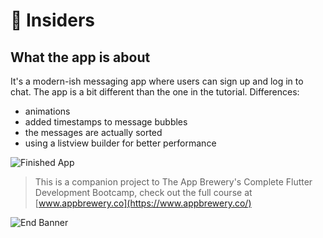 # 💬 Insiders

## What the app is about

It's a modern-ish messaging app where users can sign up and log in to chat.
The app is a bit different than the one in the tutorial.
Differences:
- animations
- added timestamps to message bubbles
- the messages are actually sorted
- using a listview builder for better performance

![Finished App](https://github.com/londonappbrewery/Images/blob/master/flash_chat_flutter_demo.gif)

>This is a companion project to The App Brewery's Complete Flutter Development Bootcamp, check out the full course at [www.appbrewery.co](https://www.appbrewery.co/)

![End Banner](https://github.com/londonappbrewery/Images/blob/master/readme-end-banner.png)
